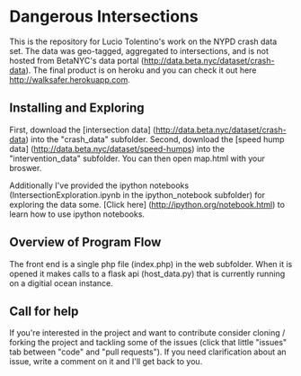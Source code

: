 # Dangerous Intersections

This is the repository for Lucio Tolentino's work on the NYPD crash data set. The data was geo-tagged, aggregated to intersections, and is not hosted from BetaNYC's data portal (http://data.beta.nyc/dataset/crash-data). The final product is on heroku and you can check it out here http://walksafer.herokuapp.com. 

Installing and Exploring
----------------

First, download the [intersection data] (http://data.beta.nyc/dataset/crash-data) into the "crash_data" subfolder. Second, download the [speed hump data] (http://data.beta.nyc/dataset/speed-humps) into the "intervention_data" subfolder. You can then open map.html with your broswer.

Additionally I've provided the ipython notebooks (IntersectionExploration.ipynb in the ipython_notebook subfolder) for exploring the data some. [Click here] (http://ipython.org/notebook.html) to learn how to use ipython notebooks. 

Overview of Program Flow
-------------------

The front end is a single php file (index.php) in the web subfolder. When it is opened it makes calls to a flask api (host_data.py) that is currently running on a digitial ocean instance. 

Call for help
-----------------------

If you're interested in the project and want to contribute consider cloning / forking the project and tackling some of the issues (click that little "issues" tab between "code" and "pull requests"). If you need clarification about an issue, write a comment on it and I'll get back to you. 
 
